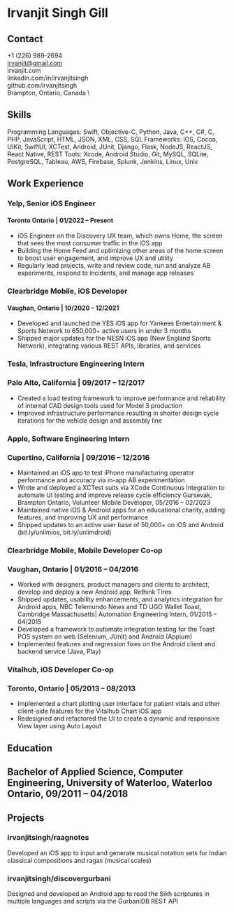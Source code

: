 # Irvanjit Singh Gill

## Contact

+1 (226) 989-2694 \
irvanjit@gmail.com \
irvanjit.com \
linkedin.com/in/irvanjitsingh \
github.com/irvanjitsingh \
Brampton, Ontario, Canada \

## Skills

Programming Languages: Swift, Objective-C, Python, Java, C++, C#, C, PHP, JavaScript, HTML, JSON, XML, CSS, SQL
Frameworks: iOS, Cocoa, UIKit, SwiftUI, XCTest, Android, JUnit, Django, Flask, NodeJS, ReactJS, React Native, REST
Tools: Xcode, Android Studio, Git, MySQL, SQLite, PostgreSQL, Tableau, AWS, Firebase, Splunk, Jenkins, Linux, Unix

## Work Experience

### Yelp, Senior iOS Engineer
#### Toronto Ontario | 01/2022 – Present 
- iOS Engineer on the Discovery UX team, which owns Home, the screen that sees the most consumer traffic in the iOS app
- Building the Home Feed and optimizing other areas of the home screen to boost user engagement, and improve UX and utility
- Regularly lead projects, write and review code, run and analyze AB experiments, respond to incidents, and manage app releases

### Clearbridge Mobile, iOS Developer
#### Vaughan, Ontario | 10/2020 – 12/2021  
- Developed and launched the YES iOS app for Yankees Entertainment & Sports Network to 650,000+ active users in under 3 months
- Shipped major updates for the NESN iOS app (New England Sports Network), integrating various REST APIs, libraries, and services

### Tesla, Infrastructure Engineering Intern
### Palo Alto, California | 09/2017 – 12/2017
- Created a load testing framework to improve performance and reliability of internal CAD design tools used for Model 3 production
- Improved infrastructure performance resulting in shorter design cycle iterations for the vehicle design and assembly line

### Apple, Software Engineering Intern
### Cupertino, California | 09/2016 – 12/2016
- Maintained an iOS app to test iPhone manufacturing operator performance and accuracy via in-app AB experimentation
- Wrote and deployed a XCTest suits via XCode Continuous Integration to automate UI testing and improve release cycle efficiency
Gursevak, Brampton Ontario, Volunteer Mobile Developer, 05/2016 – 02/2023
- Maintained native iOS & Android apps for an educational charity, adding features, and improving UX and performance
- Shipped updates to an active user base of 50,000+ on iOS and Android (bit.ly/unlimios, bit.ly/unlimdroid)

### Clearbridge Mobile, Mobile Developer Co-op
### Vaughan, Ontario | 01/2016 – 04/2016
- Worked with designers, product managers and clients to architect, develop and deploy a new Android app, Rethink Tires
- Shipped updates, usability enhancements, and analytics integration for Android apps, NBC Telemundo News and TD UGO Wallet
Toast, Cambridge Massachusetts| Automation Engineering Intern, 01/2015 – 04/2015
- Developed a framework to automate integration testing for the Toast POS system on web (Selenium, JUnit) and Android (Appium)
- Implemented features and regression fixes on the Android client and backend service (Java, Play)

### Vitalhub, iOS Developer Co-op
### Toronto, Ontario | 05/2013 – 08/2013
- Implemented a chart plotting user interface for patient vitals and other client-side features for the Vitalhub Chart iOS app
- Redesigned and refactored the UI to create a dynamic and responsive View layer using Auto Layout

## Education

## Bachelor of Applied Science, Computer Engineering, University of Waterloo, Waterloo Ontario, 09/2011 – 04/2018

## Projects

### irvanjitsingh/raagnotes
Developed an iOS app to input and generate musical notation sets for Indian classical compositions and ragas (musical scales)

### irvanjitsingh/discovergurbani
Designed and developed an Android app to read the Sikh scriptures in multiple languages and scripts via the GurbaniDB REST API
